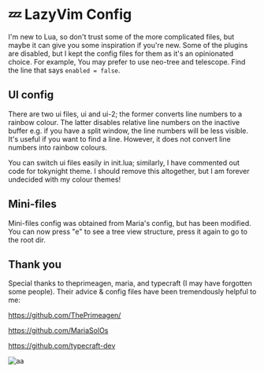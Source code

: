 # 💤 LazyVim Config

I'm new to Lua, so don't trust some of the more complicated files, but maybe it can give you some inspiration if you're new. Some of the plugins are disabled, but I kept the config files for them as it's an opinionated choice. For example, You may prefer to use neo-tree and telescope. Find the line that says `enabled = false`.

## UI config

There are two ui files, ui and ui-2; the former converts line numbers to a rainbow colour. The latter disables relative line numbers on the inactive buffer e.g. if you have a split window, the line numbers will be less visible. It's useful if you want to find a line. However, it does not convert line numbers into rainbow colours.

You can switch ui files easily in init.lua; similarly, I have commented out code for tokynight theme. I should remove this altogether, but I am forever undecided with my colour themes!

## Mini-files

Mini-files config was obtained from Maria's config, but has been modified. You can now press "<leader>e" to see a tree view structure, press it again to go to the root dir.

## Thank you

Special thanks to theprimeagen, maria, and typecraft (I may have forgotten some people). Their advice & config files have been tremendously helpful to me:

<https://github.com/ThePrimeagen/>

<https://github.com/MariaSolOs>

<https://github.com/typecraft-dev>

![aa](https://github.com/user-attachments/assets/c0af3997-8a29-44bc-a740-c4ceb4d96b82)
